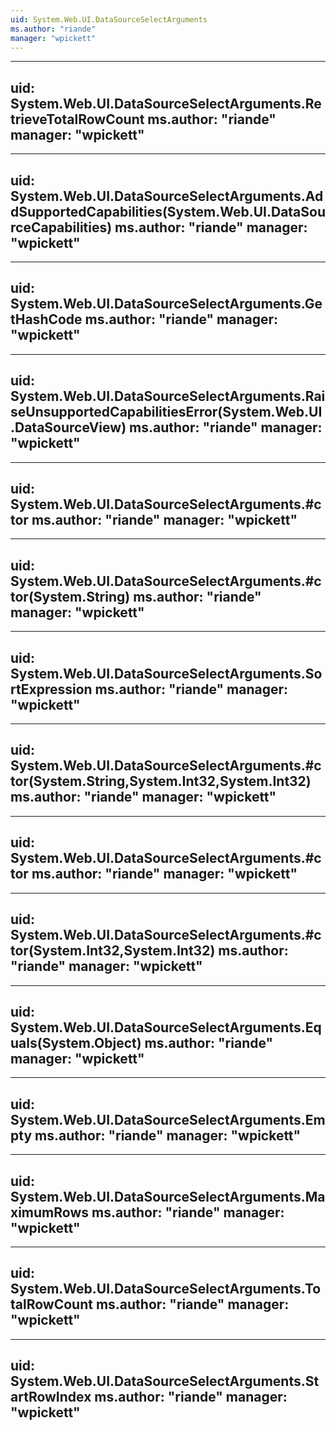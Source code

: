 ```yaml
---
uid: System.Web.UI.DataSourceSelectArguments
ms.author: "riande"
manager: "wpickett"
---
```


---
uid: System.Web.UI.DataSourceSelectArguments.RetrieveTotalRowCount
ms.author: "riande"
manager: "wpickett"
---

---
uid: System.Web.UI.DataSourceSelectArguments.AddSupportedCapabilities(System.Web.UI.DataSourceCapabilities)
ms.author: "riande"
manager: "wpickett"
---

---
uid: System.Web.UI.DataSourceSelectArguments.GetHashCode
ms.author: "riande"
manager: "wpickett"
---

---
uid: System.Web.UI.DataSourceSelectArguments.RaiseUnsupportedCapabilitiesError(System.Web.UI.DataSourceView)
ms.author: "riande"
manager: "wpickett"
---

---
uid: System.Web.UI.DataSourceSelectArguments.#ctor
ms.author: "riande"
manager: "wpickett"
---

---
uid: System.Web.UI.DataSourceSelectArguments.#ctor(System.String)
ms.author: "riande"
manager: "wpickett"
---

---
uid: System.Web.UI.DataSourceSelectArguments.SortExpression
ms.author: "riande"
manager: "wpickett"
---

---
uid: System.Web.UI.DataSourceSelectArguments.#ctor(System.String,System.Int32,System.Int32)
ms.author: "riande"
manager: "wpickett"
---

---
uid: System.Web.UI.DataSourceSelectArguments.#ctor
ms.author: "riande"
manager: "wpickett"
---

---
uid: System.Web.UI.DataSourceSelectArguments.#ctor(System.Int32,System.Int32)
ms.author: "riande"
manager: "wpickett"
---

---
uid: System.Web.UI.DataSourceSelectArguments.Equals(System.Object)
ms.author: "riande"
manager: "wpickett"
---

---
uid: System.Web.UI.DataSourceSelectArguments.Empty
ms.author: "riande"
manager: "wpickett"
---

---
uid: System.Web.UI.DataSourceSelectArguments.MaximumRows
ms.author: "riande"
manager: "wpickett"
---

---
uid: System.Web.UI.DataSourceSelectArguments.TotalRowCount
ms.author: "riande"
manager: "wpickett"
---

---
uid: System.Web.UI.DataSourceSelectArguments.StartRowIndex
ms.author: "riande"
manager: "wpickett"
---
